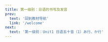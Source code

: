 ```yaml
---
title: 第一级别：日语的书写及发音
prev:
  text: '回到教材导航'
  link: '/welcome'
next:
  text: '第一级别：Unit1 日语五十音（1）あ行、か行'
---
```

